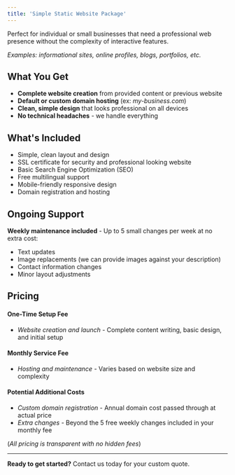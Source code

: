 ```yaml
---
title: 'Simple Static Website Package'
---
```


Perfect for individual or small businesses that need a professional web presence without the complexity of interactive features. 

_Examples: informational sites, online profiles, blogs, portfolios, etc._

## What You Get

- **Complete website creation** from provided content or previous website
- **Default or custom domain hosting** (ex: _my-business.com_)
- **Clean, simple design** that looks professional on all devices
- **No technical headaches** - we handle everything

## What's Included

- Simple, clean layout and design  
- SSL certificate for security and professional looking website
- Basic Search Engine Optimization (SEO)
- Free multilingual support
- Mobile-friendly responsive design  
- Domain registration and hosting  

## Ongoing Support

**Weekly maintenance included** - Up to 5 small changes per week at no extra cost:
- Text updates
- Image replacements (we can provide images against your description)
- Contact information changes
- Minor layout adjustments

## Pricing

#### One-Time Setup Fee

- _Website creation and launch_ - Complete content writing, basic design, and initial setup

#### Monthly Service Fee

- _Hosting and maintenance_ - Varies based on website size and complexity

#### Potential Additional Costs

- _Custom domain registration_ - Annual domain cost passed through at actual price  
- _Extra changes_ - Beyond the 5 free weekly changes included in your monthly fee

(*All pricing is transparent with no hidden fees*)

---

**Ready to get started?** Contact us today for your custom quote.

